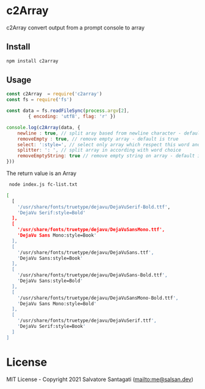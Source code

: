 # c2Array
c2Array convert output from a prompt console to array 


## Install

```bash
npm install c2array
```

## Usage

```js
const c2Array  = require('c2array')
const fs = require('fs')

const data = fs.readFileSync(process.argv[2],
        { encoding: 'utf8', flag: 'r' })

console.log(c2Array(data, {
    newline : true, // split aray based from newline character - default is true
    removeEmpty : true, // remove empty array - default is true
    select: ':style=', // select only array which respect this word and delete if is not divisibile
    splitter: ': ', // split array in according with word choice
    removeEmptyString: true // remove empty string on array - default is false
}))
```

The return value is an Array

```bash
 node index.js fc-list.txt

[
  [
    '/usr/share/fonts/truetype/dejavu/DejaVuSerif-Bold.ttf',
    'DejaVu Serif:style=Bold'
  ],
  [
    '/usr/share/fonts/truetype/dejavu/DejaVuSansMono.ttf',
    'DejaVu Sans Mono:style=Book'
  ],
  [
    '/usr/share/fonts/truetype/dejavu/DejaVuSans.ttf',
    'DejaVu Sans:style=Book'
  ],
  [
    '/usr/share/fonts/truetype/dejavu/DejaVuSans-Bold.ttf',
    'DejaVu Sans:style=Bold'
  ],
  [
    '/usr/share/fonts/truetype/dejavu/DejaVuSansMono-Bold.ttf',
    'DejaVu Sans Mono:style=Bold'
  ],
  [
    '/usr/share/fonts/truetype/dejavu/DejaVuSerif.ttf',
    'DejaVu Serif:style=Book'
  ]
]
```
# License

MIT License - Copyright 2021 Salvatore Santagati (<mailto:me@salsan.dev>)
